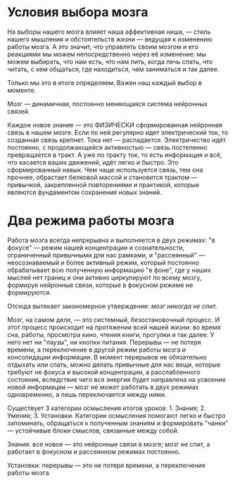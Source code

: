 # Условия выбора мозга

На выборы нашего мозга влияет наша аффективная ниша, — стиль нашего мышления и обстоятельств жизни — ведущая к изменению работы мозга. А это значит, что управлять своим мозгом и его реакциями мы можем непосредственно через её изменение: мы можем выбирать, что нам есть, что нам пить, когда лечь спать, что читать, с кем общаться, где находиться, чем заниматься и так далее.

Только мы это в итоге определяем. Важен наш каждый выбор в моменте.  

Мозг — динамичная, постоянно меняющаяся система нейронных связей.

Каждое новое знание — это ФИЗИЧЕСКИ сформированная нейронная связь в нашем мозге. Если по ней регулярно идет электрический ток, то созданная связь крепнет. Тока нет — распадается. Электричество идёт постоянно, с продолжающейся активностью — связь постепенно превращается в тракт. А уже по тракту ток, то есть информация и всё, что касается ваших движений, идёт легко и быстро. Это сформированный навык. Чем чаще используется связь, тем она прочнее, обрастает белковой массой и становится трактом — привычкой, закрепленной повторениями и практикой, которые являются фундаментом сохранения новых знаний.

# Два режима работы мозга

Работа мозга всегда непрерывна и выполняется в двух режимах: "в фокусе" — режим нашей концентрации и сознательности, ограниченный привычными для нас рамками, и "рассеянный" — неосознаваемый и более активный режим, который постоянно обрабатывает всю полученную информацию "в фоне", где у наших мыслей нет границ и они активно циркулируют по всему мозгу, формируя нейронные связи, которые в фокусном режиме не формируются.

Отсюда вытекает закономерное утверждение: *мозг никогда не спит.*
  
Мозг, на самом деле, — это системный, безостановочный процесс. И этот процесс происходит на протяжении всей нашей жизни: во время сна, работы, просмотра кино, чтения книги, прогулки и так далее. У него нет ни "паузы", ни кнопки питания. Перерывы — не потеря времени, а переключение в другой режим работы мозга и консолидации информации. В момент перерывов не обязательно отдыхать или спать, можно делать привычные для нас вещи, которые требуют не фокуса и высокой концентрации, а расслабленного состояния, вследствие чего вся энергия будет направлена на усвоение новой информации — мозг не может работать в двух режимах одновременно, а лишь переключается между ними.


Существует 3 категории осмысления итогов уроков: 1. Знания; 2. Умения; 3. Установки. Категории осмысления помогают легко и быстро запоминать, обращаться к полученным знаниям и формировать "чанки" — устойчивые блоки смыслов, связанные между собой.

Знания: все новое — это нейронные связи в мозге; мозг не спит, а работает в фокусном и рассеянном режимах постоянно.

Установки: перерывы — это не потеря времени, а переключение работы мозга.